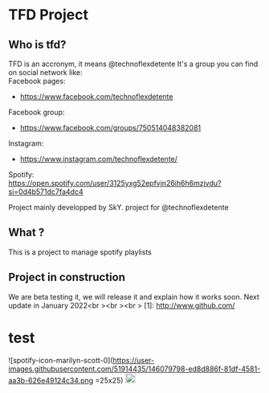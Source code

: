 # TFD Project
## Who is tfd?
TFD is an accronym, it means @technoflexdetente
It's a group you can find on social network like:<br />
Facebook pages:<br />
- https://www.facebook.com/technoflexdetente<br />

Facebook group:<br />
- https://www.facebook.com/groups/750514048382081<br />

Instagram:<br />
- https://www.instagram.com/technoflexdetente/<br />

Spotify:<br />
https://open.spotify.com/user/3125yxg52epfvjn26ih6h6mzjvdu?si=0d4b571dc7fa4dc4<br />


Project mainly developped by SkY. project for @technoflexdetente
## What ?
This is a project to manage spotify playlists

Project in construction
-------------
We are beta testing it, we will release it and explain how it works soon.
Next update in January 2022<br \><br \><br \>
[1]: http://www.github.com/

# test
![spotify-icon-marilyn-scott-0](https://user-images.githubusercontent.com/51914435/146079798-ed8d886f-81df-4581-aa3b-626e49124c34.png =25x25)
<code><img height="20" src="https://user-images.githubusercontent.com/51914435/146079798-ed8d886f-81df-4581-aa3b-626e49124c34.png"/></code></a>
